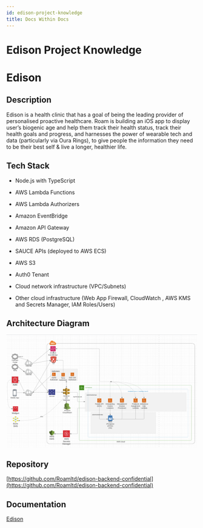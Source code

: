 ```yaml
---
id: edison-project-knowledge
title: Docs Within Docs
---
```


# Edison Project Knowledge

# Edison

## Description

Edison is a health clinic that has a goal of being the leading provider of personalised proactive healthcare. Roam is building an iOS app to display user’s biogenic age and help them track their health status, track their health goals and progress, and harnesses the power of wearable tech and data (particularly via Oura Rings), to give people the information they need to be their best self & live a longer, healthier life.

## Tech Stack

- Node.js with TypeScript

- AWS Lambda Functions

- AWS Lambda Authorizers

- Amazon EventBridge

- Amazon API Gateway

- AWS RDS (PostgreSQL)

- SAUCE APIs (deployed to AWS ECS)

- AWS S3

- Auth0 Tenant

- Cloud network infrastructure (VPC/Subnets)

- Other cloud infrastructure (Web App Firewall, CloudWatch , AWS KMS and Secrets Manager, IAM Roles/Users)

## Architecture Diagram

![Edison Architecture Diagram](assets/edison-architecture-diagram.png)

## Repository

[https://github.com/Roamltd/edison-backend-confidential](https://github.com/Roamltd/edison-backend-confidential)

## Documentation

[Edison](https://weareroam.atlassian.net/wiki/spaces/ED)
